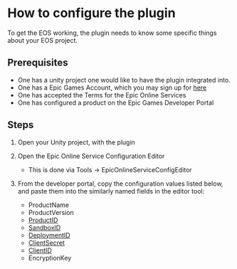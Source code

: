 # How to configure the plugin

To get the EOS working, the plugin needs to know some specific things about your EOS project.

## Prerequisites
* One has a unity project one would like to have the plugin integrated into.
* One has a Epic Games Account, which you may sign up for [here](https://dev.epicgames.com/portal/)
* One has accepted the Terms for the Epic Online Services
* One has configured a product on the Epic Games Developer Portal

## Steps
1) Open your Unity project, with the plugin 
2) Open the Epic Online Service Configuration Editor
    * This is done via Tools -> EpicOnlineServiceConfigEditor

3) From the developer portal, copy the configuration values listed below, and paste them into the similarly named fields in the editor tool:
    * ProductName
    * ProductVersion
    * [ProductID](https://dev.epicgames.com/docs/services/en-US/Glossary/index.html#P?term=ProductId)
    * [SandboxID](https://dev.epicgames.com/docs/services/en-US/Glossary/index.html#S?term=SandboxId)
    * [DeploymentID](https://dev.epicgames.com/docs/services/en-US/Glossary/index.html#D?term=DeploymentId)
    * [ClientSecret](https://dev.epicgames.com/docs/services/en-US/Glossary/index.html#C?term=OAuth%20ClientSecret)
    * [ClientID](https://dev.epicgames.com/docs/services/en-US/Glossary/index.html#C?term=OAuth%20ClientId)
    * EncryptionKey
   

